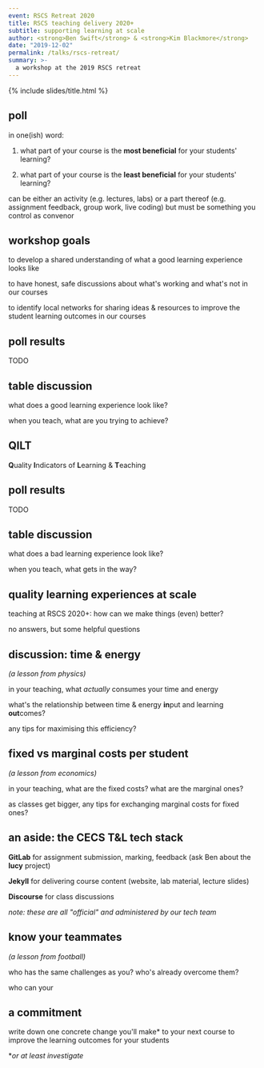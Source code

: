 ```yaml
---
event: RSCS Retreat 2020
title: RSCS teaching delivery 2020+
subtitle: supporting learning at scale
author: <strong>Ben Swift</strong> & <strong>Kim Blackmore</strong>
date: "2019-12-02"
permalink: /talks/rscs-retreat/
summary: >-
  a workshop at the 2019 RSCS retreat
---
```


{% include slides/title.html %}

<!-- Ideas for teaching in the future in respect to technology; modalities; logistics of delivery -->

## poll

in one(ish) word:

1. what part of your course is the **most beneficial** for your students'
   learning?

2. what part of your course is the **least beneficial** for your students'
   learning?

can be either an activity (e.g. lectures, labs) or a part thereof (e.g.
assignment feedback, group work, live coding) but must be something you control
as convenor

## workshop goals

to develop a shared understanding of what a good learning experience looks like

to have honest, safe discussions about what's working and what's not in our courses

to identify local networks for sharing ideas & resources to improve the student
learning outcomes in our courses

## poll results

TODO

## table discussion

what does a good learning experience look like?

when you teach, what are you trying to achieve?

## QILT

**Q**uality **I**ndicators of **L**earning & **T**eaching

## poll results

TODO

## table discussion

what does a bad learning experience look like?

when you teach, what gets in the way?

## quality learning experiences at scale

teaching at RSCS 2020+: how can we make things (even) better?

no answers, but some helpful questions

## discussion: time & energy

_(a lesson from physics)_
 
in your teaching, what _actually_ consumes your time and energy

what's the relationship between time & energy **in**put and learning **out**comes?

any tips for maximising this efficiency?

## fixed vs marginal costs per student

_(a lesson from economics)_

in your teaching, what are the fixed costs? what are the marginal ones?

as classes get bigger, any tips for exchanging marginal costs for fixed ones?

## an aside: the CECS T&L tech stack

**GitLab** for assignment submission, marking, feedback (ask Ben about the **lucy**
project)

**Jekyll** for delivering course content (website, lab material, lecture slides)

**Discourse** for class discussions

_note: these are all "official" and administered by our tech team_

## know your teammates

_(a lesson from football)_

who has the same challenges as you? who's already overcome them?

who can your

## a commitment

write down one concrete change you'll make* to your
next course to improve the learning outcomes for your students

*_or at least investigate_
